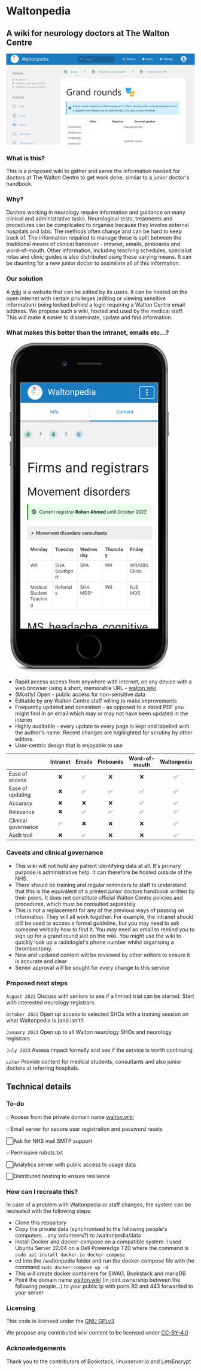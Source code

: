 # Waltonpedia

## A wiki for neurology doctors at The Walton Centre

![alt-text](screenshot2.png?raw=true)


### What is this?
This is a proposed wiki to gather and serve the information needed for doctors at The Walton Centre to get work done, similar to a junior doctor's handbook.

### Why?
Doctors working in neurology require information and guidance on many clinical and administrative tasks. Neurological tests, treatments and procedures can be complicated to organise because they involve external hospitals and labs. The methods often change and can be hard to keep track of. The information required to manage these is split between the traditional means of clinical handover - intranet, emails, pinboards and word-of-mouth. Other information, including teaching schedules, specialist rotas and clinic guides is also distributed using these varying means. It can be daunting for a new junior doctor to assimilate all of this information.

### Our solution
A [wiki](https://en.wikipedia.org/wiki/Wiki) is a website that can be edited by its users. It can be hosted on the open internet with certain privileges (editing or viewing sensitive information) being locked behind a login requiring a Walton Centre email address. We propose such a wiki, hosted and used by the medical staff. This will make it easier to disseminate, update and find information.

### What makes this better than the intranet, emails etc...?
![alt-text](Picture2.png?raw=true)
- Rapid access access from anywhere with internet, on any device with a web browser using a short, memorable URL - [walton.wiki](https://walton.wiki)
- (Mostly) Open - public access for non-sensitive data
- Editable by any Walton Centre staff willing to make improvements
- Frequently updated and consistent - as opposed to a dated PDF you might find in an email which may or may not have been updated in the interim
- Highly auditable - every update to every page is kept and labelled with the author's name. Recent changes are highlighted for scrutiny by other editors.
- User-centric design that is enjoyable to use

|                     |  Intranet | Emails | Pinboards  | Word-of-mouth | Waltonpedia |
|---------------------|:---------:|:------:|:----------:|:--------------:|:-----------:|
| Ease of access      | ❌        | ✅   | ❌         | ❌            | ✅           |              
| Ease of updating    | ❌        | ✅   | ✅         | ✅            | ✅           |
| Accuracy            | ❌        | ❌   | ❌         | ✅            | ✅           |
| Relevance           | ❌        | ✅   | ✅         | ✅            | ✅           |
| Clinical governance | ✅        | ❌   | ❌         | ❌            | ✅           |
| Audit trail         | ❌        | ✅   | ❌         | ❌            | ✅           |

### Caveats and clinical governance

- This wiki will not hold any patient identifying data at all. It's primary purpose is administrative help. It can therefore be hosted outside of the NHS.
- There should be training and regular reminders to staff to understand that this is the equivalent of a printed junior doctors handbook written by their peers. It does not constitute official Walton Centre policies and procedures, which must be consulted separately
- This is not a replacement for any of the previous ways of passing on information. They will all work together. For example, the intranet should still be used to access a formal guideline, but you may need to ask someone verbally how to find it. You may need an email to remind you to sign up for a grand round slot on the wiki. You might use the wiki to quickly look up a radiologist's phone number whilst organising a thrombectomy.
- New and updated content will be reviewed by other editors to ensure it is accurate and clear
- Senior approval will be sought for every change to this service

### Proposed next steps
`August 2022` Discuss with seniors to see if a limited trial can be started. Start with interested neurology registrars.

`October 2022` Open up access to selected SHOs with a training session on what Waltonpedia is (and isn't!)

`January 2023` Open up to all Walton neurology SHOs and neurology registrars

`July 2023` Assess impact formally and see if the service is worth continuing

`Later` Provide content for medical students, consultants and also junior doctors at referring hospitals.

## Technical details

### To-do
✅Access from the private domain name [walton.wiki](https://walton.wiki)

✅Email server for secure user registration and password resets

⬜Ask for NHS mail SMTP support

✅Permissive robots.txt

⬜Analytics server with public access to usage data

⬜Distributed hosting to ensure resilience


### How can I recreate this?
In case of a problem with Waltonpedia or staff changes, the system can be recreated with the following steps:
- Clone this repository
- Copy the private data (synchronised to the following people's computers....any volunteers?) to /waltonpedia/data
- Install Docker and docker-compose on a compatible system. I used Ubuntu Server 22.04 on a Dell Poweredge T20 where the command is `sudo apt install docker.io docker-compose`
- cd into the /waltonpedia folder and run the docker-compose file with the command `sudo docker-compose up -d`
- This will create docker containers for SWAG, Bookstack and mariaDB
- Point the domain name [walton.wiki](https://walton.wiki) (in joint ownership between the following people...) to your public ip with ports 80 and 443 forwarded to your server

### Licensing
This code is licensed under the [GNU GPLv3](https://choosealicense.com/licenses/gpl-3.0/)

We propose any contributed wiki content to be licensed under [CC-BY-4.0](https://choosealicense.com/licenses/cc-by-4.0/)

### Acknowledgements

Thank you to the contributors of Bookstack, linuxserver.io and LetsEncrypt
